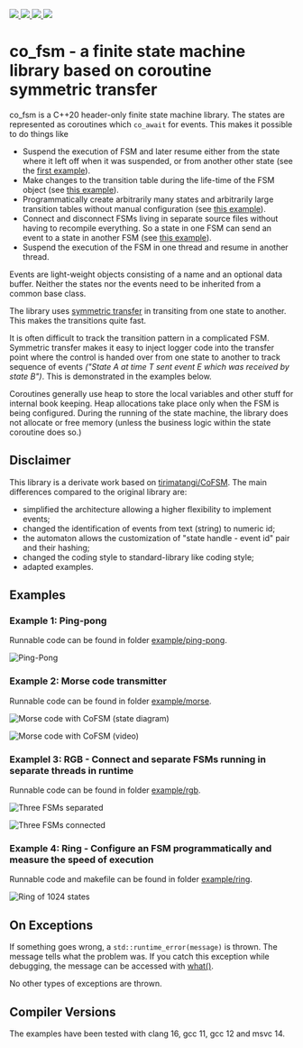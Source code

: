 
<p align="left">
    <a href="https://isocpp.org/">
        <img src="https://img.shields.io/badge/language-C%2B%2B20-blue.svg">
    </a>
    <a href="https://github.com/cflaviu/co_fsm/actions?query=workflow%3A%22Linux+Build%22">
        <img src="https://github.com/cflaviu/co_fsm/workflows/Linux%20Build/badge.svg">
    </a>
    <a href="https://github.com/cflaviu/co_fsm/actions?query=workflow%3A%22Windows+Build%22">
        <img src="https://github.com/cflaviu/co_fsm/workflows/Windows%20Build/badge.svg">
    </a>
    <a href="https://unlicense.org/">
        <img src="https://img.shields.io/github/license/cflaviu/co_fsm">
    </a>
</p>

# co_fsm - a finite state machine library based on coroutine symmetric transfer
co_fsm is a C++20 header-only finite state machine library.
The states are represented as coroutines which `co_await` for events.
This makes it possible to do things like
- Suspend the execution of FSM and later resume either from the state where it left off when it was suspended, or from another other state (see the [first example](#first-example)).
- Make changes to the transition table during the life-time of the FSM object (see [this example](#example-connect-and-separate-fsms-running-in-separate-threads-in-runtime)).
- Programmatically create arbitrarily many states and arbitrarily large transition tables without manual configuration (see [this example](#example-configure-an-fsm-programmatically-and-measure-the-speed-of-execution)).
- Connect and disconnect FSMs living in separate source files without having to recompile everything. So a state in one FSM can send an event to a state in another FSM (see [this example](#example-connect-and-separate-fsms-running-in-separate-threads-in-runtime)).
- Suspend the execution of the FSM in one thread and resume in another thread.

Events are light-weight objects consisting of a name and an optional data buffer.
Neither the states nor the events need to be inherited from a common base class.

The library uses [symmetric transfer](https://lewissbaker.github.io/2020/05/11/understanding_symmetric_transfer)
in transiting from one state to another. This makes the transitions quite fast.

It is often difficult to track the transition pattern in a complicated FSM. Symmetric transfer makes it easy to inject logger code into the transfer point where the control is handed over from one state to another to track sequence of events _("State A at time T sent event E which was received by state B")_. This is demonstrated in the examples below.

Coroutines generally use heap to store the local variables and other stuff for internal book keeping. Heap allocations take place only when the FSM is being configured.
During the running of the state machine, the library does not allocate or free memory (unless the business logic within the state coroutine does so.)

## Disclaimer
This library is a derivate work based on [tirimatangi/CoFSM](https://github.com/tirimatangi/CoFSM).
The main differences compared to the original library are:
- simplified the architecture allowing a higher flexibility to implement events;
- changed the identification of events from text (string) to numeric id;
- the automaton allows the customization of "state handle - event id" pair and their hashing;
- changed the coding style to standard-library like coding style;
- adapted examples.

## Examples

### Example 1: Ping-pong

Runnable code can be found in folder [example/ping-pong](example/ping-pong).

![Ping-Pong](example/ping-pong/diagram.png)

### Example 2: Morse code transmitter

Runnable code can be found in folder [example/morse](example/morse).

![Morse code with CoFSM (state diagram)](example/morse/diagram.png)

![Morse code with CoFSM (video)](example/morse/recording.gif)

### Examplel 3: RGB - Connect and separate FSMs running in separate threads in runtime

Runnable code can be found in folder [example/rgb](example/rgb).

![Three FSMs separated](example/rgb/diagram/separated.png)

![Three FSMs connected](example/rgb/diagram/connected.png)

### Example 4: Ring - Configure an FSM programmatically and measure the speed of execution

Runnable code and makefile can be found in folder [example/ring](example/ring).

![Ring of 1024 states](example/ring/diagram.png)

## On Exceptions
If something goes wrong, a `std::runtime_error(message)` is thrown. The message tells what the problem was. If you catch this exception while debugging, the message can be accessed with [what()](https://en.cppreference.com/w/cpp/error/exception/what).

No other types of exceptions are thrown.

## Compiler Versions
The examples have been tested with clang 16, gcc 11, gcc 12 and msvc 14.
